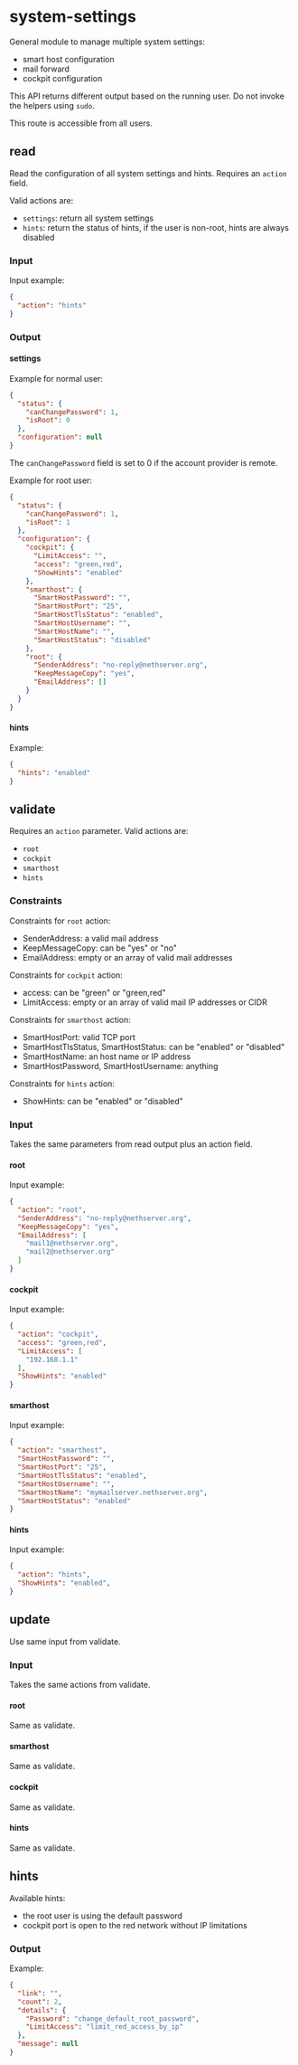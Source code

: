 # system-settings

General module to manage multiple system settings:

- smart host configuration
- mail forward
- cockpit configuration

This API returns different output based on the running user.
Do not invoke the helpers using `sudo`.

This route is accessible from all users.

## read

Read the configuration of all system settings and hints.
Requires an `action` field.

Valid actions are:

- `settings`: return all system settings
- `hints`: return the status of hints, if the user is non-root, hints are always disabled

### Input

Input example:
```json
{
  "action": "hints"
}
```

### Output

#### settings

Example for normal user:
```json
{
  "status": {
    "canChangePassword": 1,
    "isRoot": 0
  },
  "configuration": null
}
```

The `canChangePassword` field is set to 0 if the account provider is remote.

Example for root user:
```json
{
  "status": {
    "canChangePassword": 1,
    "isRoot": 1
  },
  "configuration": {
    "cockpit": {
      "LimitAccess": "",
      "access": "green,red",
      "ShowHints": "enabled"
    },
    "smarthost": {
      "SmartHostPassword": "",
      "SmartHostPort": "25",
      "SmartHostTlsStatus": "enabled",
      "SmartHostUsername": "",
      "SmartHostName": "",
      "SmartHostStatus": "disabled"
    },
    "root": {
      "SenderAddress": "no-reply@nethserver.org",
      "KeepMessageCopy": "yes",
      "EmailAddress": []
    }
  }
}
```

#### hints

Example:
```json
{
  "hints": "enabled"
}
```

## validate

Requires an `action` parameter.
Valid actions are:

- `root`
- `cockpit`
- `smarthost`
- `hints`

### Constraints

Constraints for `root` action:

- SenderAddress: a valid mail address
- KeepMessageCopy: can be "yes" or "no"
- EmailAddress: empty or an array of valid mail addresses

Constraints for `cockpit` action:

- access: can be "green" or "green,red"
- LimitAccess: empty or an array of valid mail IP addresses or CIDR

Constraints for `smarthost` action:

- SmartHostPort: valid TCP port
- SmartHostTlsStatus, SmartHostStatus: can be "enabled" or "disabled"
- SmartHostName: an host name or IP address
- SmartHostPassword, SmartHostUsername: anything

Constraints for `hints` action:

- ShowHints: can be "enabled" or "disabled"


### Input

Takes the same parameters from read output plus an action field.

#### root

Input example:
```json
{
  "action": "root",
  "SenderAddress": "no-reply@nethserver.org",
  "KeepMessageCopy": "yes",
  "EmailAddress": [
    "mail1@nethserver.org",
    "mail2@nethserver.org"
  ]
}
```

#### cockpit

Input example:
```json
{
  "action": "cockpit",
  "access": "green,red",
  "LimitAccess": [
    "192.168.1.1"
  ],
  "ShowHints": "enabled"
}
```

#### smarthost

Input example:
```json
{
  "action": "smarthost",
  "SmartHostPassword": "",
  "SmartHostPort": "25",
  "SmartHostTlsStatus": "enabled",
  "SmartHostUsername": "",
  "SmartHostName": "mymailserver.nethserver.org",
  "SmartHostStatus": "enabled"
}
```

#### hints

Input example:
```json
{
  "action": "hints",
  "ShowHints": "enabled",
}
```

## update

Use same input from validate.

### Input

Takes the same actions from validate.

#### root

Same as validate.

#### smarthost

Same as validate.

#### cockpit

Same as validate.

#### hints

Same as validate.

## hints

Available hints:

- the root user is using the default password
- cockpit port is open to the red network without IP limitations

### Output

Example:
```json
{
  "link": "",
  "count": 2,
  "details": {
    "Password": "change_default_root_password",
    "LimitAccess": "limit_red_access_by_ip"
  },
  "message": null
}
```
